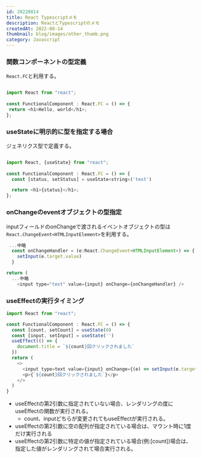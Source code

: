 ```yaml
---
id: 20220814
title: React Typescriptメモ
description: ReactとTypescriptのメモ
createdAt: 2022-08-14
thumbnail: blog/images/other_thumb.png
category: Javascript
---
```


### 関数コンポーネントの型定義

`React.FC`と利用する。

```javascript

import React from "react";
 
const FunctionalComponent : React.FC = () => {
 return <h1>Hello, world</h1>;
};
```

### useStateに明示的に型を指定する場合
ジェネリクス型で定義する。

```javascript

import React, {useState} from "react";
 
const FunctionalComponent : React.FC = () => {
  const [status, setStatus] = useState<string>('text')

  return <h1>{status}</h1>;
};
```

### onChangeのeventオブジェクトの型指定

inputフィールドのonChangeで渡されるイベントオブジェクトの型は`React.ChangeEvent<HTMLInputElement>`を利用する。

```javascript
 ...中略
  const onChangeHandler = (e:React.ChangeEvent<HTMLInputElement>) => {
    setInput(e.target.value)
  }

return (
  ...中略
    <input type="text" value={input} onChange={onChangeHandler} />
```

### useEffectの実行タイミング

```javascript
import React from "react";

const FunctionalComponent : React.FC = () => {
  const [count, setCount] = useState(0)
  const [input, setInput] = useState('')
  useEffect(() => {
    document.title = `${count}回クリックされました`
  })
  return (
    <>
      <input type=text value={input} onChange={(e) => setInput(e.target.value)}/>
      <p>{`${count}回クリックされました`}</p>
    </>
  )
}
```

- useEffectの第2引数に指定されていない場合、レンダリングの度にuseEffectの関数が実行される。
  - count、inputどちらが変更されてもuseEffectが実行される。 
- useEffectの第2引数に空の配列が指定されている場合は、マウント時に1度だけ実行される
- useEffectの第2引数に特定の値が指定されている場合(例:[count])場合は、指定した値がレンダリングされて場合実行される。
